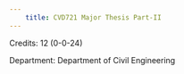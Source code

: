 ```yaml
---
    title: CVD721 Major Thesis Part-II
---
```

Credits: 12 (0-0-24)

Department: Department of Civil Engineering


